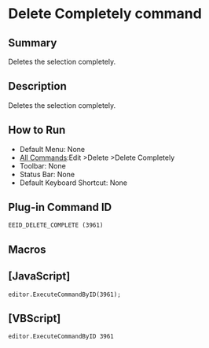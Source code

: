 # Delete Completely command

## Summary

Deletes the selection completely.

## Description

Deletes the selection completely.

## How to Run

- Default Menu: None
- [All Commands](../tools/all_commands):Edit \>Delete \>Delete Completely
- Toolbar: None
- Status Bar: None
- Default Keyboard Shortcut: None

## Plug-in Command ID

```
EEID_DELETE_COMPLETE (3961)```

## Macros

## \[JavaScript\]

```
editor.ExecuteCommandByID(3961);
```

## \[VBScript\]

```
editor.ExecuteCommandByID 3961
```
